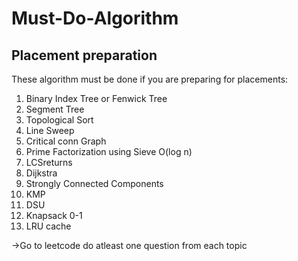 # Must-Do-Algorithm
## Placement preparation

These algorithm must be done if you are preparing for placements:
1. Binary Index Tree or Fenwick Tree
2. Segment Tree
3. Topological Sort
4. Line Sweep
5. Critical conn Graph
6. Prime Factorization using Sieve O(log n) 
7. LCSreturns
8. Dijkstra
9. Strongly Connected Components
10. KMP
11. DSU
12. Knapsack 0-1
13. LRU cache

->Go to leetcode do atleast one question from each topic
